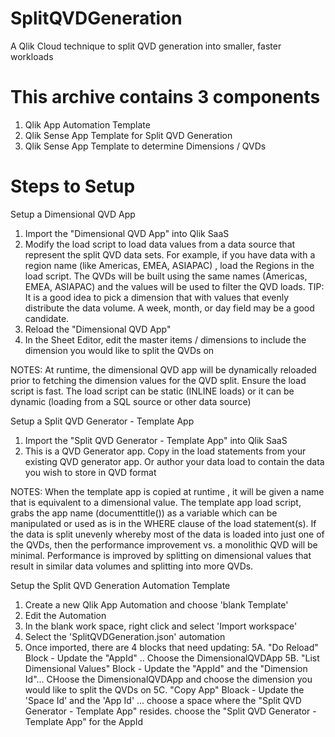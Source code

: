 # SplitQVDGeneration
A Qlik Cloud technique to split QVD generation into smaller, faster workloads


# This archive contains 3 components
1. Qlik App Automation Template
2. Qlik Sense App Template for Split QVD Generation
3. Qlik Sense App Template to determine Dimensions / QVDs 

# Steps to Setup

Setup a Dimensional QVD App
1. Import the "Dimensional QVD App" into Qlik SaaS
2. Modify the load script to load data values from a data source that represent the split QVD data sets. For example, if you have data with a region name (like Americas, EMEA, ASIAPAC) , load the Regions in the load script.  The QVDs will be built using the same names (Americas, EMEA, ASIAPAC) and the values will be used to filter the QVD loads.  TIP:  It is a good idea to pick a dimension that with values that evenly distribute the data volume. A week, month, or day field may be a good candidate. 
3. Reload the "Dimensional QVD App"
4. In the Sheet Editor,  edit the master items / dimensions to include the dimension you would like to split the QVDs on

NOTES: At runtime, the dimensional QVD app will be dynamically reloaded prior to fetching the dimension values for the QVD split. Ensure the load script is fast. The load script can be static (INLINE loads) or it can be dynamic (loading from a SQL source or other data source)

Setup a Split QVD Generator - Template App
1. Import the "Split QVD Generator - Template App" into Qlik SaaS
2. This is a QVD Generator app. Copy in the load statements from your existing QVD generator app.  Or author your data load to contain the data you wish to store in QVD format

NOTES:  When the template app is copied at runtime , it will be given a name that is equivalent to a dimensional value.  The template app load script, grabs the app name (documenttitle()) as a variable which can be manipulated or used as is in the WHERE clause of the load statement(s).  If the data is split unevenly whereby most of the data is loaded into just one of the QVDs, then the performance improvement vs. a monolithic QVD will be minimal. Performance is improved by splitting on dimensional values that result in similar data volumes and splitting into more QVDs. 

Setup the Split QVD Generation Automation Template
1. Create a new Qlik App Automation and choose 'blank Template'
2. Edit the Automation
3. In the blank work space, right click and select 'Import workspace'
4. Select the 'SplitQVDGeneration.json' automation
5. Once imported, there are 4 blocks that need updating:
   5A. "Do Reload" Block - Update the "AppId" .. Choose the DimensionalQVDApp
   5B.  "List Dimensional Values" Block - Update the "AppId" and the "Dimension Id"... CHoose the DimensionalQVDApp and choose the dimension you would like to split the QVDs on
   5C.  "Copy App" Bloack - Update the 'Space Id' and the 'App Id' ... choose a space where the "Split QVD Generator - Template App" resides.  choose the "Split QVD Generator - Template App" for the AppId

